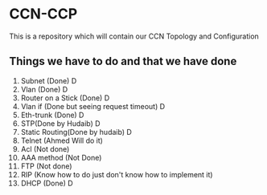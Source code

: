 # CCN-CCP
This is a repository which will contain our CCN Topology and Configuration

## Things we have to do and that we have done
1. Subnet (Done) D
2. Vlan (Done) D
3. Router on a Stick (Done) D
4. Vlan if (Done but seeing request timeout) D
5. Eth-trunk (Done) D
6. STP(Done by Hudaib) D
7. Static Routing(Done by hudaib) D
8. Telnet (Ahmed Will do it)
9. Acl (Not done)
10. AAA method (Not Done)
11. FTP (Not done)
12. RIP (Know how to do just don't know how to implement it)
13. DHCP (Done) D